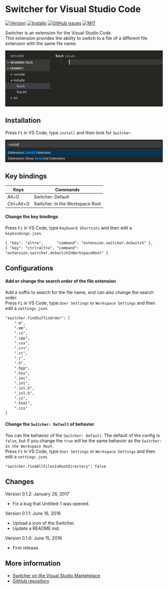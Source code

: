 # Switcher for Visual Studio Code
[![Version](http://vsmarketplacebadge.apphb.com/version/blackmery.vscode-switcher.svg)](https://marketplace.visualstudio.com/items?itemName=blackmery.vscode-switcher) [![Installs](http://vsmarketplacebadge.apphb.com/installs/blackmery.vscode-switcher.svg)](https://marketplace.visualstudio.com/items?itemName=blackmery.vscode-switcher) [![GitHub issues](https://img.shields.io/github/issues/blackmery/vscode-switcher.svg)](https://github.com/blackmery/vscode-switcher/issues) [![MIT](https://img.shields.io/badge/license-MIT-blue.svg)](LICENSE)

Switcher is an extension for the Visual Studio Code.  
This extension provides the ability to switch to a file of a different file extension with the same file name.

![List](images/vscode-switcher-feature.gif)

## Installation

Press `F1` in VS Code, type `install` and then look for `Switcher`.

![List](images/vscode-switcher-install.png)

## Key bindings

| Keys       | Commands                        |
|------------|---------------------------------|
| Alt+O      | Switcher: Default               |
| Ctrl+Alt+O | Switcher: In the Workspace Root |

#### Change the key bindings

Press `F1` in VS Code, type `Keyboard Shortcuts` and then edit a `keybindings.json`.

```
{ "key": "alt+o",      "command": "extension.switcher.doSwitch" },
{ "key": "ctrl+alt+o", "command": "extension.switcher.doSwitchInWorkspaceRoot" }
```

## Configurations

#### Add or change the search order of the file extension

Add a suffix to search for the file name, and can also change the search order.   
Press `F1` in VS Code, type `User Settings` or `Workspace Settings` and then edit a `settings.json`.

```
"switcher.findSuffixOrder": [
    ".m",
    ".mm",
    ".cs",
    ".cpp",
    ".cxx",
    ".c++",
    ".cc",
    ".c",
    ".h",
    ".hpp",
    ".hxx",
    ".inc",
    ".inl",
    "-inl.h",
    "_inl.h",
    ".js",
    ".html",
    ".css"
]
```

#### Change the `Switcher: Default` of behavior

You can the behavior of the `Switcher: Default`. The default of the config is `false`, but if you change the `true` will be the same behavior as the `Switcher: In the Workspace Root`.  
Press `F1` in VS Code, type `User Settings` or `Workspace Settings` and then edit a `settings.json`.

```
"switcher.findAllFilesInRootDirectory": false
```

## Changes

Version 0.1.2: January 26, 2017

- Fix a bug that Untitled-1 was opened.

Version 0.1.1: June 16, 2016

- Upload a icon of the Switcher.
- Update a README.md.

Version 0.1.0: June 15, 2016

- First release.


## More information

- [Switcher on the Visual Studio Marketplace](https://marketplace.visualstudio.com/items?itemName=blackmery.vscode-switcher)
- [GitHub repository](https://github.com/blackmery/vscode-switcher)
